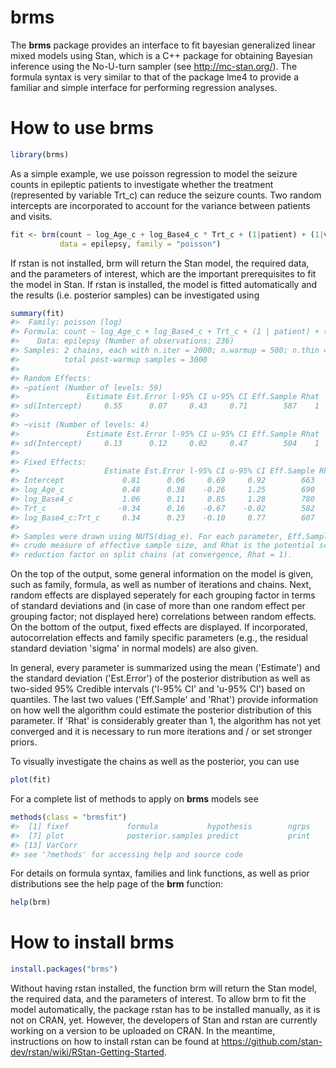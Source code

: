 <!-- README.md is generated from README.Rmd. Please edit that file -->
brms
====

The <b>brms</b> package provides an interface to fit bayesian generalized linear mixed models using Stan, which is a C++ package for obtaining Bayesian inference using the No-U-turn sampler (see <http://mc-stan.org/>). The formula syntax is very similar to that of the package lme4 to provide a familiar and simple interface for performing regression analyses.

<!--

-->
How to use brms
===============

``` r
library(brms)
```

As a simple example, we use poisson regression to model the seizure counts in epileptic patients to investigate whether the treatment (represented by variable Trt\_c) can reduce the seizure counts. Two random intercepts are incorporated to account for the variance between patients and visits.

``` r
fit <- brm(count ~ log_Age_c + log_Base4_c * Trt_c + (1|patient) + (1|visit), 
           data = epilepsy, family = "poisson")
```

If rstan is not installed, brm will return the Stan model, the required data, and the parameters of interest, which are the important prerequisites to fit the model in Stan. If rstan is installed, the model is fitted automatically and the results (i.e. posterior samples) can be investigated using

``` r
summary(fit) 
#>  Family: poisson (log) 
#> Formula: count ~ log_Age_c + log_Base4_c + Trt_c + (1 | patient) + (1 | visit) + log_Base4_c:Trt_c 
#>    Data: epilepsy (Number of observations: 236) 
#> Samples: 2 chains, each with n.iter = 2000; n.warmup = 500; n.thin = 1; 
#>          total post-warmup samples = 3000
#>  
#> Random Effects: 
#> ~patient (Number of levels: 59) 
#>               Estimate Est.Error l-95% CI u-95% CI Eff.Sample Rhat
#> sd(Intercept)     0.55      0.07     0.43     0.71        587    1
#> 
#> ~visit (Number of levels: 4) 
#>               Estimate Est.Error l-95% CI u-95% CI Eff.Sample Rhat
#> sd(Intercept)     0.13      0.12     0.02     0.47        504    1
#> 
#> Fixed Effects: 
#>                   Estimate Est.Error l-95% CI u-95% CI Eff.Sample Rhat
#> Intercept             0.81      0.06     0.69     0.92        663    1
#> log_Age_c             0.48      0.38    -0.26     1.25        690    1
#> log_Base4_c           1.06      0.11     0.85     1.28        780    1
#> Trt_c                -0.34      0.16    -0.67    -0.02        582    1
#> log_Base4_c:Trt_c     0.34      0.23    -0.10     0.77        607    1
#> 
#> Samples were drawn using NUTS(diag_e). For each parameter, Eff.Sample is a 
#> crude measure of effective sample size, and Rhat is the potential scale 
#> reduction factor on split chains (at convergence, Rhat = 1).
```

On the top of the output, some general information on the model is given, such as family, formula, as well as number of iterations and chains. Next, random effects are displayed seperately for each grouping factor in terms of standard deviations and (in case of more than one random effect per grouping factor; not displayed here) correlations between random effects. On the bottom of the output, fixed effects are displayed. If incorporated, autocorrelation effects and family specific parameters (e.g., the residual standard deviation 'sigma' in normal models) are also given.

In general, every parameter is summarized using the mean ('Estimate') and the standard deviation ('Est.Error') of the posterior distribution as well as two-sided 95% Credible intervals ('l-95% CI' and 'u-95% CI') based on quantiles. The last two values ('Eff.Sample' and 'Rhat') provide information on how well the algorithm could estimate the posterior distribution of this parameter. If 'Rhat' is considerably greater than 1, the algorithm has not yet converged and it is necessary to run more iterations and / or set stronger priors.

To visually investigate the chains as well as the posterior, you can use

``` r
plot(fit) 
```

For a complete list of methods to apply on <b>brms</b> models see

``` r
methods(class = "brmsfit") 
#>  [1] fixef             formula           hypothesis        ngrps             nobs              par.names        
#>  [7] plot              posterior.samples predict           print             ranef             summary          
#> [13] VarCorr          
#> see '?methods' for accessing help and source code
```

For details on formula syntax, families and link functions, as well as prior distributions see the help page of the <b>brm</b> function:

``` r
help(brm) 
```

How to install brms
===================

``` r
install.packages("brms")
```

Without having rstan installed, the function brm will return the Stan model, the required data, and the parameters of interest. To allow brm to fit the model automatically, the package rstan has to be installed manually, as it is not on CRAN, yet. However, the developers of Stan and rstan are currently working on a version to be uploaded on CRAN. In the meantime, instructions on how to install rstan can be found at <https://github.com/stan-dev/rstan/wiki/RStan-Getting-Started>.

<!-- Before you will be able to actually fit bayesian models with brms, the package rstan has to be installed manually, as it is not on CRAN, yet. First, you need a C++ compiler. See https://github.com/stan-dev/rstan/wiki/RStan-Getting-Started#prerequisites for instructions on how to get one. Second, install rstan by running the following R code (the number behind 'j' in the first line corresponds to the number of cores to use for the installation). This may take a few minutes and you should restart R after the installation.


```r
Sys.setenv(MAKEFLAGS = "-j1") 
source('http://mc-stan.org/rstan/install.R', echo = TRUE, max.deparse.length = 2000)
install_rstan()
```
-->
